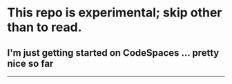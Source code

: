 # This repo is experimental; skip other than to read.  

## I'm just getting started on CodeSpaces ... pretty nice so far

---


